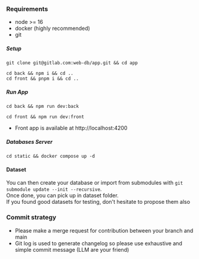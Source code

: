 ### Requirements
- node >= 16
- docker (highly recommended)
- git

##### Setup
```
git clone git@gitlab.com:web-db/app.git && cd app

cd back && npm i && cd ..
cd front && pnpm i && cd ..
```

##### Run App
```
cd back && npm run dev:back
```
```
cd front && npm run dev:front
```
- Front app is available at http://localhost:4200

##### Databases Server
```
cd static && docker compose up -d
```

#### Dataset
You can then create your database or import from submodules with
``` git submodule update --init --recursive ```.<br>
Once done, you can pick up in dataset folder.<br>
If you found good datasets for testing, don't hesitate to propose them also

### Commit strategy
- Please make a merge request for contribution between your branch and main
- Git log is used to generate changelog so please use exhaustive and simple commit message (LLM are your friend)
